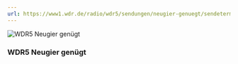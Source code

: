 ```yaml
---
url: https://www1.wdr.de/radio/wdr5/sendungen/neugier-genuegt/sendeterminseiten/ng-vierzehnter-mai-104~_tag-14052020.html
---
```


![WDR5 Neugier genügt](/img/medien/wdr5-neugier.png)

### WDR5 Neugier genügt
